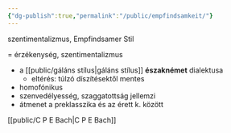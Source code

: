```yaml
---
{"dg-publish":true,"permalink":"/public/empfindsamkeit/"}
---
```


szentimentalizmus, Empfindsamer Stil

= érzékenység, szentimentalizmus
- a [[public/gáláns stílus\|gáláns stílus]] **északnémet** dialektusa
	- eltérés: túlzó díszítésektől mentes
- homofónikus
- szenvedélyesség, szaggatottság jellemzi
- átmenet a preklasszika és az érett k. között

[[public/C P E Bach\|C P E Bach]]